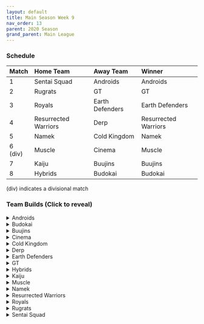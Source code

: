 ```yaml
---
layout: default
title: Main Season Week 9
nav_order: 13
parent: 2020 Season
grand_parent: Main League
---
```

### Schedule

|Match          |  Home Team            | Away Team        | Winner                |
| :-------------| :---------------------| :----------------| :---------------------|
| 1             | Sentai Squad          | Androids         |  Androids             |
| 2             | Rugrats               | GT               |  GT                   |
| 3             | Royals                | Earth Defenders  |  Earth Defenders      |
| 4             | Resurrected Warriors  | Derp             |  Resurrected Warriors |
| 5             | Namek                 | Cold Kingdom     |  Namek                |
| 6 (div)       | Muscle                | Cinema           |  Muscle               |
| 7             | Kaiju                 | Buujins          |  Buujins              | 
| 8             | Hybrids               | Budokai          |  Budokai              |

(div) indicates a divisional match

### Team Builds (Click to reveal)

<details>
  <summary>Androids</summary>
  <br />
<br />Home Map: Glacier
<br />Music: Boss Ganges
<br />Weekly Bench: Cell
<br />Boost Store: None

- Android 16:
    - Attack +2, Defense -1 (1)
    - Power of Rage (2)
    - Light Body (1)
    - Master Throw (1)
    - Quick Fast Attack (1)
    - Serious (1)
    - Trunks AI

- Super 17 - Costume 2
    - Super +1 (1)
    - Launch's Support (2)
    - Quick Fast Attack (1)
    - Fighting Spirit (1)
    - Indignation (1)
    - Savior (1)
    - Yajirobe AI

- Android 19:
    - Defense +2 (2)
    - Power of Rage (2)
    - Master Throw (1)
    - Light Body (1)
    - Latent Energy (1)
    - Majin Buu AI

- Android 17
    - Costume 2
    - Attack +1 (1)
    - Eternal Life (4)
    - Serious (1)
    - Indignation (1)
    - Gohan AI

</details>

<details>
  <summary>Budokai</summary>

<br />
<br />Home Map: Planet Namek
<br />Music: Boss Battle Rock
<br />Weekly bench: Early Goku
<br />Boosts: N/A

- Kid Goku (Costume 1)
    - Attack +2 Defense -1 (1)
    - Fighting Spirit (1)
    - Quick Fast Attack (1)
    - Eternal Life (4)
    - Trunks AI

- End Goku (SSJ) (Costume 2)
    - Ki+1 (1)
    - Indignation (1)
    - Savior (1)
    - Dende's Healing (1)
    - Launch's Support (2)
    - Broly's Ring (Limiter)
    - Chiaotzu Ai

- Nam (Costume 1)
    - Attack +1 (1)
    - Serious (1)
    - Combo Master (1)
    - Master Throw (1)
    - Light Body (1)
    - Dende's Healing (2)
    - Frieza AI

- Cyborg Tao (Costume 1)
    - Ki +2/Super -1 (1)
    - Serious (1)
    - Quick Fast Attack (1)
    - Savior (1)
    - Light Body (1)
    - Power of Rage (2)
    - Cell Ai

</details>

<details>
  <summary>Buujins</summary>
<br />
<br /> Home Map: Supreme Kai's World
<br />Music: Nanshan
<br />Bench: Evil Buu
<br />Boosts:

- Majuub
    - Attack +1 (1)
    - Latent Energy! (1)
    - Quick Fast Attack (1)
    - Launch's Support (2)
    - Indignation! (1)
    - Light Body (1)
    - Ginyu AI

- Majin Buu
    - Ki +2 Super -1 (1)
    - Savior (1)
    - Light Body (1)
    - Eternal Life (4)
    - Yajirobe AI

- Super Buu
    - Attack +2 Defense -1 (1)
    - Serious! (1)
    - Quick Fast Attack (1)
    - Dende's Healing (2)
    - Master Throw (1)
    - Combo Master (1)
    - Trunks AI

- Kid Buu
    - Defense +3 Attack -1 (2)
    - Launch's Support (2)
    - Indignation! (1)
    - Fighting Spirit! (1)
    - Savior (1)
    - Tien AI

</details>

<details>
  <summary>Cinema</summary>
<br />  
<br />Home Map: Hell
<br />Music: Warlord F
<br />Bench: Gogeta
<br />Boosts: Attack +1 (4z) x2, Draconic Aura (3z)

- Turles
    - Defense +3 Attack -1 (2)
    - Attack  +1 (Boost)
    - Eternal Life (4)
    - Fighting Spirit! (1)
    - Tien AI

- Zangya
    - Ki +1 (1)
    - Master Blast (1)
    - Dragon Spirit (2)
    - Exquisite Skill (1)
    - Savior (1)
    - Indignation! (1)
    - Ginyu AI

- Garlic Jr. (Base Form)
    - Attack +1 (1)
    - Attack +1 (Boost)
    - Launch's Support (2)
    - Dende's Healing (2)
    - Fighting Spirit! (1)
    - Indignation! (1)
    - Broly's Ring (Limiter)
    - Tien AI

- Fasha
    - Defense +2 (2)
    - Dende's Healing (2)
    - Light Body (1)
    - Serious! (1)
    - Quick Fast Attack (1)
    - Draconic Aura (Boost)
    - Trunks AI



</details>

<details>
  <summary>Cold Kingdom </summary>
  <br />
<br />Home Map: Broly's Planet
<br />Music: Paranoia
<br />Bench: Cooler
<br />Boosts:

- King Cold - Costume 2
    - Attack +2 Defense -1 (1) 
    - Serious (1) 
    - Quick fast Attack (1) 
    - Eternal Life(4)
    - Trunks AI

- Meta Cooler
    - Defense +2(2)
    - Serious(1)
    - Tension Up(2)
    - Dende’s Healing(2)
    - Trunks AI

- 3rd Form Freeza
    - Ki +1(1)
    - Launches Support(2)
    - Power of Rage(2)
    - Indignation(1)
    - Fighting Spirit(1)
    - Cell AI

- Recoome - Costume 2
    - Attack +1(1)
    - Kibito’s Secret Art(2)
    - Savior(1)
    - Light Body(1)
    - Launches Support (2)
    - Majin Buu AI

</details>

<details>
  <summary>Derp</summary>
<br />  
<br />Home Map: Penguin Village
<br />Music: War Begins
<br />Bench: Hercule
<br />Boosts:

- Gero
    - Defense +2 (2)
    - Dragon Spirit (2)
    - Dende's Healing (2)
    - Light Body (1)
    - Gohan AI

- Salza
    - Attack +1 (1)
    - Serious (1)
    - Eternal Life (4)
    - Savior (1)
    - Piccolo AI

- Kibito
    - Attack +2 Defense -1 (1)
    - Serious (1)
    - Fighting Spirit (1)
    - Quick Fast Attacks (1)
    - Dende's Healing (2)
    - Savior (1)
    - Goku AI

- Devilman
    - Ki +2 Super -1 (1)
    - Indignation (1)
    - Fighting Spirit (1)
    - Exquisite Skill (1)
    - Quick Fast Attacks (1)
    - Power of Rage (2)
    - Frieza AI

</details>

<details>
  <summary>Earth Defenders</summary>
  <br />
<br />Home Map: Mt. Paozu
<br />Music: Aether
<br />Bench: Tien
<br />Boosts:

- Krillin
    - Attack +1 (1)
    - Dende's Healing (2)
    - Indomitable Fighting Spirit (2)
    - Serious (1)
    - Quick Fast Attack (1)
    - Trunks AI

- Yamcha
    - Defense +3 Attack -1 (2)
    - Dragon Power (3)
    - Latent Energy (1)
    - Quick Fast Attack (1)
    - Tien AI

- Base Mid Goku
    - Super +2 Ki -1 (1)
    - Power of Rage (2)
    - Savior (1)
    - Indignation (1)
    - Launch's Support (2)
    - Tien AI

- SSJ1 Mid Vegeta
    - Attack +2 Defense -1 (1)
    - Dende's Healing (2)
    - Fighting Spirit (1)
    - Serious (1) 
    - Power of Rage (2)
    - Limiter (Free) 
    - Trunks AI

</details>

<details>
  <summary>GT</summary>
<br />  
<br />Home Map: Kings Castle
<br />Music: Turbulence
<br />Bench: Syn Shenron
<br />Boosts:

- Ssj4 Vegeta 
    - Ki +2/super-1 (1)
    - Indignation (1)
    - Fighting Spirit (1)
    - Rush Blast 3 (3)
    - Light Body (1)
    - Broly's ring (Free)
    - Yajirobe AI

- Goku SSJ3 
    - Attack +2/super -1 (1)
    - Serious (1)
    - Quick Fast Attack (1)
    - Dende's Healing (2)
    - Power of Rage (2)
    - Broly's Ring (Limiter)
    - Cell AI

- Super Baby 1
    - Defense +2 (2)
    - Dende's Healing (2)
    - Dragon Spirit (2)
    - Serious (1)
    - Piccolo AI

- Pan
    - Super +2/Ki -1 (1)
    - Launchs Support (2)
    - Dragon Power (3)
    - Saviour (1)
    - Yajirobe AI

</details>

<details>
  <summary>Hybrids</summary>
<br />  
<br />Home Map: Wastelands
<br />Music: Dragon Castle
<br />Bench: Ultimate Gohan
<br />Boosts:

Notes:
No map listed as the home team

- Kid Gohan - Costume 2
    - Defense +3 Attack -1 (2)
    - Latent Energy (1)
    - Eternal Life (4)
    - Trunks AI

- Sword Trunks (Base)
    - Ki + 2 Super - 1 (1)
    - Launch’s Support (2)
    - Indignation(1)
    - Savior (1)
    - Dende's Healing (2)
    - Broly's Ring (free)
    - Frieza AI

- Future Gohan (SSJ)
    - Ki +1 (1)
    - Fighting Spirit (1)
    - Latent Energy (1)
    - Serious (1)
    - Savior (1)
    - Kibito's Secret Art (2)
    - Frieza Ai

- Teen Gohan (SSJ) - Costume 3
    - Super +2, Ki-1 (1)
    - Indignation (1)
    - Fighting Spirit (1)
    - Launch’s Support (2)
    - Dende's Healing (2)
    - Chiaotzu Ai

</details>

<details>
  <summary>Kaiju</summary>
<br />  
<br />Home Map: Rocky Area
<br />Music: Crongus
<br />Bench: Scouter Vegeta
<br />Boosts:

- Nappa 
    - Costume 2
    - Defense +3 Attack -1 (2)
    - Fighting spirit (1)
    - Indignation (1)
    - Latent Energy (1)
    - Dende's Healing (2)
    - Yajirobe Ai

- Bardock
    - Super +2 Ki - 1 (1)
    - Indignation (1)
    - Fighting Spirit (1)
    - Launch Support (2)
    - Savior (1)
    - Unleash Ki (1)
    - Tien Ai

- King Vegeta 
    - Super +1 (1)
    - Latent Energy (1)
    - Savior (1)
    - Launch's Support (2)
    - Dende's Healing (2)
    - Yajirobe Ai

- Raditz
    - Attack +1 (1)
    - Serious (1)
    - Quick fast attack (1)
    - Eternal Life (4)
    - Goku Ai


</details>

<details>
  <summary>Muscle</summary>
<br />  
<br />Home Map: Muscle Tower
<br />Music: Epic Boss Fight
<br />Bench: Roshi
<br />Boosts: Attack +1 (4z), Kibito's Secret Art (3z) x2

- SSJ Trunks
    - Attack +2 Def -1 (1)
    - Attack +1 (Boost)
    - Dende’s Healing (2)
    - Quick Fast Attack (1)
    - Serious (1)
    - Power of Rage (2)
    - Goku AI

- SSJ Broly
    - Super +2 Ki -1 (1)
    - Savior (1)
    - Spiritual Control (3)
    - Light Body (1)
    - Fighting Spirit (1)
    - Kibito Secret Art (Boost)
    - Tien AI

- Bojack 
    - Ki +2 Super -1 (1)
    - Savior (1)
    - Launch’s Support (2)
    - Light Body (1)
    - Indignation (1)
    - Fighting Spirit (1)
    - Kibito Secret Art (Boost)
    - Tien AI

- Android 13
    - Attack +1 (1)
    - Dende’s Healing (2)
    - Tension Up (2)
    - Serious (1)
    - Indignation (1)
    - Goku AI


</details>

<details>
  <summary>Namek</summary>
<br />  
<br />Home Map: Kami's Lookout
<br />Music: Fight me if you can
<br />Bench: Late Piccolo
<br />Boosts:

- Tambourine
    - Attack+1 (1)
    - Dende's Healing (2)
    - Serious (1)
    - Quick Fast Attack (1)
    - Master Throw (1)
    - LIght Body (1)
    - Trunks ai

- Nail
    - Defense+3, Attack-1 (2)
    - Eternal LIfe (4)
    - Fighting Spirit (1)
    - Chiaotzu ai

- King Piccolo
    - Ki+2, Super-1 (1)
    - Power of Rage (2)
    - Indignation (1)
    - Savior (1)
    - Launch's Support (2)
    - Tien ai

- Nuova
    - Super+1 (1)
    - Dende's Healing (2)
    - Latent Energy (1)
    - Fighting Spirit (1)
    - Indignation (1)
    - Light Body (1)
    - Tien ai


</details>

<details>
  <summary>Resurrected Warriors</summary>
<br />  
<br />Home Map: Desert
<br />Music: Action Fight
<br />Bench: Android 18
<br />Boosts:

- Eighter - Costume 1
    - Defense +3 Attack -1 (2)
    - Hi Tension (3)
    - Light Body (1)
    - Indignation (1)
    - Cell AI

- End Vegeta:
    - Attack+2 defence down 1 (1)
    - Dende's healing (2)
    - Quick Fast Attack (1)
    - Serious (1)
    - Fighting Spirit (1)
    - Savior (1)
    - Chiaotzu AI

- Videl - Costume 3
    - Defence +2 (2)
    - Launch Support (2)
    - Power Of Rage (2)
    - Indigniation (1)
    - Krillin AI

- Early Piccolo - Costume 2
    - Ki +1 (1)
    - Eternal Life (4) 
    - Savior (1)
    - Fighting Spirit (1)
    - Chiaotzu AI


</details>


<details>
  <summary>Royals</summary>
<br />  
<br />Home Map: Hyperbolic Time Chamber
<br />Music: Thunder
<br />Bench: Dabura
<br />Boosts:

- Slug
    - Defense +2 (2)
    - Latent Energy (1)
    - Indignation (1)
    - Fighting Spirit (1)
    - Dendes Healing (2)
    - Yajorobe AI

- Mecha Frieza
    - Ki +2 Super -1 (1)
    - Savior (1)
    - Indignation (1)
    - Launch's Support (2)
    - Kibitos Secret Art (2)
    - Vegeta ai

- Majin Vegeta
    - Attack +2 Defense -1 (1)
    - Serious (1)
    - Latent Energy (1)
    - Eternal Life (4)
    - Chiaotzu Ai

- Pilaf (costume 2)
    - Defense +2 ATK -1 (1)
    - Dragon Power (3)
    - Dendes Healing (2)
    - Savior (1)
    - Brolys Ring (limiter)
    - Ginyu Ai


</details>

<details>
  <summary>Rugrats</summary>
<br />  
<br />Home Map: City Ruins
<br />Music: Nanga-F
<br />Bench: Kid Trunks
<br />Boosts:

- SSJ Goten (costume 1)
    - Attack +1 (1)
    - Indignation (1)
    - Dende's Healing (2)
    - Fighting Spirit (1)
    - Power of Rage (2)
    - Chaiotzu AI

- Cell Jr. (Costume 2)
    - Ki +1 (1)
    - Launch's Support (2)
    - Fighting Spirit (1)
    - Latent Energy (1)
    - Light Body (1)
    - Quick Fast Attack (1)
    - Krillin AI

- Arale (costume 2)
    - Super +2 Ki -1 (1)
    - Power of Rage (2)
    - Tension Up (2)
    - Savior (1)
    - Light Body (1)
    - Yajirobe AI 

- Saibaman (costume 1)
    - Defense +2 Attack -1 (1)
    - Latent Energy (1)
    - Unleash Ki (1)
    - Serious (1)
    - Hatred of Saiyans (1)
    - Quick Fast Attack (1)
    - Exquisite Skill (1)
    - Ginyu AI


</details>

<details>
  <summary>Sentai Squad</summary>
<br />  
<br />Home Map: Frieza's Ship
<br />Music: Hurricane
<br />Bench:  Saiyaman
<br />Boosts:

- Burter - Costume 2
    - Super +1 (1)
    - Power of Rage (2)
    - Launch's Support (2)
    - Indignation (1)
    - Quick Fast Attack (1)
    - Trunks AI

- Jeice - Costume 1
    - Ki +2 Super -1 (1)
    - Kibito's Secret Art (2)
    - Fighting Spirit (1)
    - Indignation (1)
    - Savior (1)
    - Light Body (1)
    - Cell AI

- Captain Ginyu - Costume 2
    - Attack +1 (1)
    - Eternal Life (4)
    - Light Body (1)
    - Quick Fast Attack (1)
    - Goku AI

- Saiyawoman - Costume 2
    - Defense +2 (2)
    - Power of Rage (2)
    - Launch's Support (2)
    - Savior (1)
    - Cell AI


</details>